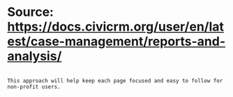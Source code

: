 # Source: https://docs.civicrm.org/user/en/latest/case-management/reports-and-analysis/

```

This approach will help keep each page focused and easy to follow for non-profit users.